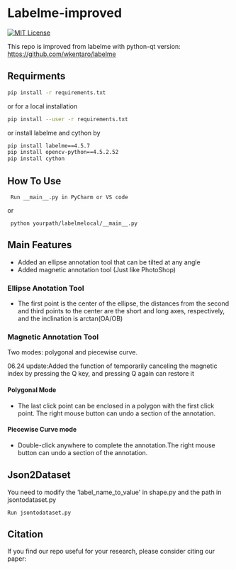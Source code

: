 # Labelme-improved
[![MIT License](https://img.shields.io/badge/license-MIT-green.svg)](https://opensource.org/licenses/MIT) 

This repo is improved from labelme with python-qt version:
https://github.com/wkentaro/labelme

## Requirments
```bash
pip install -r requirements.txt
```
or for a local installation
```bash
pip install --user -r requirements.txt
```
or install labelme and cython by
```bash
pip install labelme==4.5.7
pip install opencv-python==4.5.2.52
pip install cython
```

## How To Use
```
 Run __main__.py in PyCharm or VS code
```
or
```
 python yourpath/labelmelocal/__main__.py
```

## Main Features
- Added an ellipse annotation tool that can be tilted at any angle
- Added magnetic annotation tool (Just like PhotoShop)

### Ellipse Anotation Tool 
- The first point is the center of the ellipse, the distances from the second and third points to the center are the 
short and long axes, respectively, and the inclination is arctan(OA/OB)

### Magnetic Annotation Tool
Two modes: polygonal and piecewise curve.

06.24 update:Added the function of temporarily canceling the magnetic index by pressing the Q key, and pressing Q again 
can restore it
#### Polygonal Mode
- The last click point can be enclosed in a polygon with the first click point. The right mouse button can undo a section 
of the annotation.
#### Piecewise Curve mode
- Double-click anywhere to complete the annotation.The right mouse button can undo a section of the annotation.

## Json2Dataset
You need to modify the 'label_name_to_value' in shape.py and the path in jsontodataset.py
```
Run jsontodataset.py
```

## Citation
If you find our repo useful for your research, please consider citing our paper:

```

```
